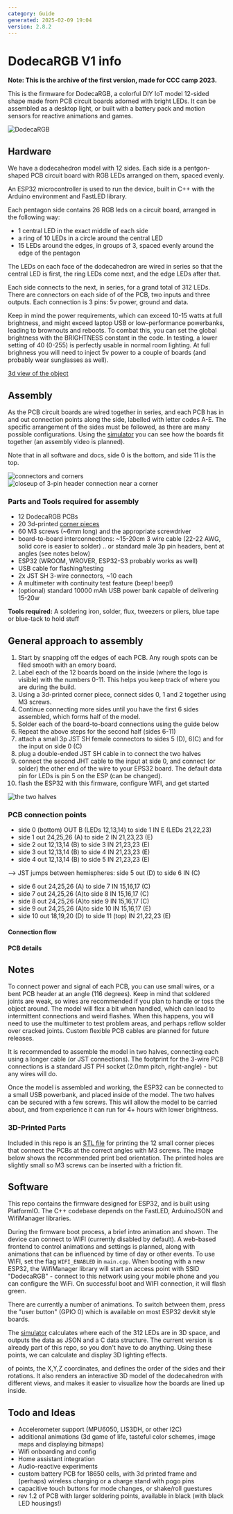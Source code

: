 ```yaml
---
category: Guide
generated: 2025-02-09 19:04
version: 2.8.2
---
```


# DodecaRGB V1 info 

**Note: This is the archive of the first version, made for CCC camp 2023.**

This is the firmware for DodecaRGB, a colorful DIY IoT model 12-sided shape made from PCB circuit boards adorned with bright LEDs. It can be assembled as a desktop light, or built with a battery pack and motion sensors for reactive animations and games.

![DodecaRGB](../images/hero.jpeg)

## Hardware

We have a dodecahedron model with 12 sides. Each side is a pentgon-shaped PCB circuit board with RGB LEDs arranged on them, spaced evenly.

An ESP32 microcontroller is used to run the device, built in C++ with the Arduino environment and FastLED library.

Each pentagon side contains 26 RGB leds on a circuit board, arranged in the following way:

- 1 central LED in the exact middle of each side
- a ring of 10 LEDs in a circle around the central LED
- 15 LEDs around the edges, in groups of 3, spaced evenly around the edge of the pentagon

The LEDs on each face of the dodecahedron are wired in series so that the central LED is first,
the ring LEDs come next, and the edge LEDs after that.

Each side connects to the next, in series, for a grand total of 312 LEDs. There are connectors on each side of of the PCB, two inputs and three outputs. Each connection is 3 pins: 5v power, ground and data.

Keep in mind the power requirements, which can exceed 10-15 watts at full brightness, and might exceed laptop USB or low-performance powerbanks, leading to brownouts and reboots. To combat this, you can set the global brightness with the BRIGHTNESS constant in the code. In testing, a lower setting of 40 (0-255) is perfectly usable in normal room lighting. At full brighness you will need to inject 5v power to a couple of boards (and probably wear sunglasses as well).

[3d view of the object](3d-models/dodecaRGB-from-processing.stl)

## Assembly

As the PCB circuit boards are wired together in series, and each PCB has in and out connection points along the side, labelled with letter codes A-E. The specific arrangement of the sides must be followed, as there are many possible configurations. Using the [simulator](https://github.com/somebox/dodeca-rgb-simulator) you can see how the boards fit together (an assembly video is planned).

Note that in all software and docs, side 0 is the bottom, and side 11 is the top.

![connectors and corners](../images/internal.jpeg)
![closeup of 3-pin header connection near a corner](../images/header-closeup.jpeg)

### Parts and Tools required for assembly

- 12 DodecaRGB PCBs
- 20 3d-printed [corner pieces](../3d-models/d12-corner.stl)
- 60 M3 screws (~6mm long) and the appropriate screwdriver
- board-to-board interconnections: ~15-20cm 3 wire cable (22-22 AWG, solid core is easier to solder) .. or standard male 3p pin headers, bent at angles (see notes below)
- ESP32 (WROOM, WROVER, ESP32-S3 probably works as well)
- USB cable for flashing/testing
- 2x JST SH 3-wire connectors, ~10 each
- A multimeter with continuity test feature (beep! beep!)
- (optional) standard 10000 mAh USB power bank capable of delivering 15-20w

**Tools required:** A soldering iron, solder, flux, tweezers or pliers, blue tape or blue-tack to hold stuff

## General approach to assembly

1. Start by snapping off the edges of each PCB. Any rough spots can be filed smooth with an emory board.
1. Label each of the 12 boards board on the inside (where the logo is visible) with the numbers 0-11. This helps you keep track of where you are during the build.
1. Using a 3d-printed corner piece, connect sides 0, 1 and 2 together using M3 screws.
1. Continue connecting more sides until you have the first 6 sides assembled, which forms half of the model.
1. Solder each of the board-to-board connections using the guide below
1. Repeat the above steps for the second half (sides 6-11)
1. attach a small 3p JST SH female connectors to sides 5 (D), 6(C) and for the input on side 0 (C)
1. plug a double-ended JST SH cable in to connect the two halves
1. connect the second JHT cable to the input at side 0, and connect (or solder) the other end of the wire to your EPS32 board. The default data pin for LEDs is pin 5 on the ESP (can be changed).
1. flash the ESP32 with this firmware, configure WIFI, and get started

![the two halves](../images/two-halves.jpeg)

### PCB connection points

- side 0 (bottom) OUT B (LEDs 12,13,14) to side 1 IN E (LEDs 21,22,23)
- side 1 out 24,25,26 (A) to side 2 IN 21,23,23 (E)
- side 2 out 12,13,14 (B) to side 3 IN 21,23,23 (E)
- side 3 out 12,13,14 (B) to side 4 IN 21,23,23 (E)
- side 4 out 12,13,14 (B) to side 5 IN 21,23,23 (E)

 --> JST jumps between hemispheres: side 5 out (D) to side 6 IN (C)

- side 6 out 24,25,26 (A) to side 7 IN 15,16,17 (C)
- side 7 out 24,25,26 (A)to side 8 IN 15,16,17 (C)
- side 8 out 24,25,26 (A)to side 9 IN 15,16,17 (C)
- side 9 out 24,25,26 (A)to side 10 IN 15,16,17 (E)
- side 10 out 18,19,20 (D) to side 11 (top) IN 21,22,23 (E)

#### Connection flow


#### PCB details


## Notes

To connect power and signal of each PCB, you can use small wires, or a bent PCB header at an angle (116 degrees). Keep in mind that soldered joints are weak, so wires are recommended if you plan to handle or toss the object around. The model will flex a bit when handled, which can lead to intermittent connections and weird flashes. When this happens, you will need to use the multimeter to test problem areas, and perhaps reflow solder over cracked joints. Custom flexible PCB cables are planned for future releases.

It is recommended to assemble the model in two halves, connecting each using a longer cable (or JST connections). The footprint for the 3-wire PCB connections is a standard JST PH socket (2.0mm pitch, right-angle) - but any wires will do.

Once the model is assembled and working, the ESP32 can be connected to a small USB powerbank, and placed inside of the model. The two halves can be secured with a few screws. This will allow the model to be carried about, and from experience it can run for 4+ hours with lower brightness.

### 3D-Printed Parts

Included in this repo is an [STL file](../3d-models/d12-corner.stl) for printing the 12 small corner pieces that connect the PCBs at the correct angles with M3 screws. The image below shows the recommended print bed orientation. The printed holes are slightly small so M3 screws can be inserted with a friction fit.


## Software

This repo contains the firmware designed for ESP32, and is built using PlatformIO. The C++ codebase depends on the FastLED, ArduinoJSON and WifiManager libraries.

During the firmware boot process, a brief intro animation and shown. The device can connect to WIFI (currently disabled by default). A web-based frontend to control animations and settings is planned, along with animations that can be influenced by time of day or other events. To use WIFI, set the flag `WIFI_ENABLED` in `main.cpp`. When booting with a new ESP32, the WifiManager library will start an access point with SSID "DodecaRGB" - connect to this network using your mobile phone and you can configure the WiFi. On successful boot and WIFI connection, it will flash green.

There are currently a number of animations. To switch between them, press the "user button" (GPIO 0) which is available on most ESP32 devkit style boards.

The [simulator](https://github.com/somebox/dodeca-rgb-simulator) calculates where each of the 312 LEDs are in 3D space, and outputs the data as JSON and a C data structure. The current version is already part of this repo, so you don't have to do anything. Using these points, we can calculate and display 3D lighting effects.

of points, the X,Y,Z coordinates, and defines the order of the sides and their rotations. It also
renders an interactive 3D model of the dodecahedron with different views, and makes it easier to visualize how the boards are lined up inside.


## Todo and Ideas

- Accelerometer support (MPU6050, LIS3DH, or other I2C)
- additional animations (3d game of life, tasteful color schemes, image maps and displaying bitmaps)
- Wifi onboarding and config
- Home assistant integration
- Audio-reactive experiments
- custom battery PCB for 18650 cells, with 3d printed frame and (perhaps) wireless charging or a charge stand with pogo pins
- capacitive touch buttons for mode changes, or shake/roll guestures
- rev 1.2 of PCB with larger soldering points, available in black (with black LED housings!)